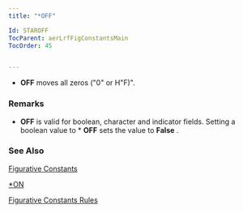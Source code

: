 ```yaml
---
title: "*OFF"

Id: STAROFF
TocParent: aerLrfFigConstantsMain
TocOrder: 45


---
```


* **OFF** moves all zeros ("0" or H"F)". 

### Remarks
* **OFF** is valid for boolean, character and indicator fields. Setting a boolean value to * **OFF** sets the value to **False** . 

### See Also
[Figurative Constants](ecrLrfFigConstantsMain.html)

[*ON](STARON.html)

[Figurative Constants Rules](Fig_Constants_Rules.html) 
